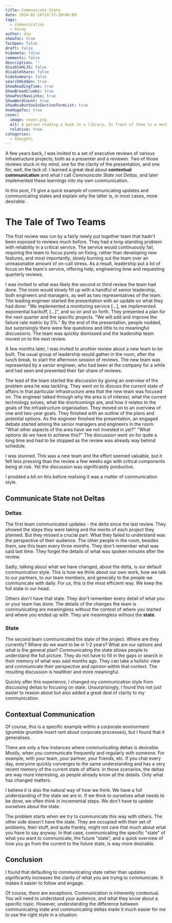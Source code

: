 ```yaml
---
title: Communicate State
date: 2024-01-16T14:37:20+00:00
tags:
  - communication
  - essay
author: dsp
showToc: true
TocOpen: false
draft: false
hidemeta: false
comments: false
description: ""
disableHLJS: false
disableShare: false
hideSummary: false
searchHidden: true
ShowReadingTime: true
ShowBreadCrumbs: true
ShowPostNavLinks: true
ShowWordCount: true
ShowRssButtonInSectionTermList: true
UseHugoToc: true
cover:
  image: cover.png
  alt: A person reading a book in a library. In front of them is a mechanical apperatus
  relative: true
categories:
  - thoughts
---
```


A few years back, I was invited to a set of executive reviews of
various infrastructure projects, both as a presenter and a reviewer.
Two of those reviews stuck in my mind, one for the clarity of the
presentation, and one for, well, the lack of. I learned a great
deal about **contextual communication** and what I call *Communicate
State not Deltas*, and later implemented these learnings into my
own communication.

In this post, I'll give a quick example of communicating updates
and communicating states and explain why the latter is, in most
cases, more desirable.

# The Tale of Two Teams

The first review was run by a fairly newly put together team that
hadn't been exposed to reviews much before. They had a long-standing
problem with reliability in a critical service. The service would
continuously fail, requiring the team to focus purely on fixing,
rather than developing new features, and most importantly, slowly
burning out the team over an unreasonable amount of on-call stress.
As a result, leadership put a lot of focus on the team's service,
offering help, engineering time and requesting quarterly reviews.

I was invited to what was likely the second or third review the
team had done. The room would slowly fill up with a handful of
senior leadership, both engineers and managers, as well as two
representatives of the team. The leading engineer started the
presentation with an update on what they had done: "We implemented
a monitoring service [...], we implemented exponential backoff,
[...]", and so on and so forth. They presented a plan for the next
quarter and the specific projects. "We will add and improve the
failure rate metric by 5%." By the end of the presentation, people
nodded, but surprisingly there were few questions and little to no
meaningful discussions. The team was quickly dismissed and the
leadership team moved on to the next review.

A few months later, I was invited to another review about a new
team to be built. The usual group of leadership would gather in the
room, after the lunch break, to start the afternoon session of
reviews. The new team was represented by a senior engineer, who had
been at the company for a while and had seen and presented their
fair share of reviews.

The lead of the team started the discussion by giving an overview
of the problem area he was tackling. They went on to discuss the
current state of affairs in that particular infrastructure area
that the new team was focused on. The engineer talked through why
the area is of interest, what the current technology solves, what
the shortcomings are, and how it relates to the goals of the
infrastructure organisation. They moved on to an overview of one
and two-year goals. They finished with an outline of the plans and
potential options. As the engineer finished the presentation, an
engaged debate started among the senior managers and engineers in
the room. "What other aspects of the area have we not invested in
yet?" "What options do we have to achieve this?" The discussion
went on for quite a long time and had to be stopped as the review
was already way behind schedule.

I was stunned. This was a new team and the effort seemed valuable,
but it felt less pressing than the review a few weeks ago with
critical components being at risk. Yet the discussion was significantly
productive.

I prodded a bit on this before realising it was a matter of
communication style.

## Communicate State not Deltas

### Deltas

The first team communicated updates - the delta since the last
review. They showed the steps they were taking and the merits of
each project they planned. But they missed a crucial part. What
they failed to understand was the perspective of their audience.
The other people in the room, besides them, see this team every
three months. They don't remember what was said last time. They
forget the details of what was spoken minutes after the review.

Sadly, talking about what we have changed, about the delta, is our
default communication style. This is how we think about our own
work, how we talk to our partners, to our team members, and generally
to the people we communicate with daily. For us, this is the most
efficient way. We keep the full state in our head.

Others don't have that state. They don't remember every detail of
what you or your team has done. The details of the changes the team
is communicating are meaningless without the context of where you
started and where you ended up with. They are meaningless without
the **state**.

### State

The second team communicated the state of the project. Where are
they currently? Where do we want to be in 1-2 years? What are our
options and what is the general plan? Communicating the state allows
people to understand the full picture. They do not have to fill in
the gaps or search in their memory of what was said months ago.
They can take a holistic view and communicate their perspective and
opinion within that context. The resulting discussion is healthier
and more meaningful.

Quickly after this experience, I changed my communication style
from discussing deltas to focusing on state. Unsurprisingly, I found
this not just easier to reason about but also added a great deal
of clarity to my communication.

## Contextual Communication

Of course, this is a specific example within a corporate environment
(grumble grumble insert rant about corporate processes), but I found
that it generalises.

There are only a few instances where communicating deltas is
desirable. Mostly, when you communicate frequently and regularly
with someone. For example, with your team, your partner, your
friends, etc. If you chat every day, everyone quickly converges to
the same understanding and has a very recent memory of the current
state of affairs. In those scenarios, the deltas are way more
interesting, as people already know all the details. Only what has
changed matters.

I believe it is also the natural way of how we think. We have a
full understanding of the state we are in. If we think to ourselves
what needs to be done, we often think in incremental steps. We don't
have to update ourselves about the state.

The problem starts when we try to communicate this way with others.
The other side doesn't have the state. They are occupied with their
set of problems, their stuff, and quite frankly, might not care
that much about what you have to say anyway. In that case, communicating
the specific "state" of what you want to communicate, the future
"state", and a quick overview of how you go from the current to the
future state, is way more desirable.

## Conclusion

I found that defaulting to communicating state rather than updates
significantly increases the clarity of what you are trying to
communicate. It makes it easier to follow and engage.

Of course, there are exceptions. Communication is inherently
contextual. You will need to understand your audience, and what
they know about a specific topic. However, understanding the
difference between communicating state and communicating deltas
made it much easier for me to use the right style in a situation.

